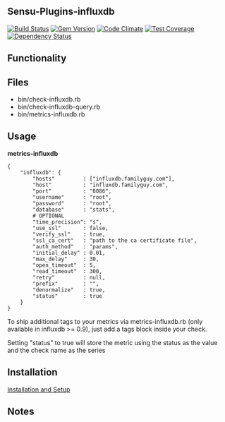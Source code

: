 ## Sensu-Plugins-influxdb

[ ![Build Status](https://travis-ci.org/sensu-plugins/sensu-plugins-influxdb.svg?branch=master)](https://travis-ci.org/sensu-plugins/sensu-plugins-influxdb)
[![Gem Version](https://badge.fury.io/rb/sensu-plugins-influxdb.svg)](http://badge.fury.io/rb/sensu-plugins-influxdb)
[![Code Climate](https://codeclimate.com/github/sensu-plugins/sensu-plugins-influxdb/badges/gpa.svg)](https://codeclimate.com/github/sensu-plugins/sensu-plugins-influxdb)
[![Test Coverage](https://codeclimate.com/github/sensu-plugins/sensu-plugins-influxdb/badges/coverage.svg)](https://codeclimate.com/github/sensu-plugins/sensu-plugins-influxdb)
[![Dependency Status](https://gemnasium.com/sensu-plugins/sensu-plugins-influxdb.svg)](https://gemnasium.com/sensu-plugins/sensu-plugins-influxdb)

## Functionality

## Files
 * bin/check-influxdb.rb
 * bin/check-influxdb-query.rb
 * bin/metrics-influxdb.rb

## Usage

**metrics-influxdb**
```
{
    "influxdb": {
        "hosts"         : ["influxdb.familyguy.com"],
        "host"          : "influxdb.familyguy.com",
        "port"          : "8086",
        "username"      : "root",
        "password"      : "root",
        "database"      : "stats",
        # OPTIONAL
        "time_precision": "s",
        "use_ssl"       : false,
        "verify_ssl"    : true,
        "ssl_ca_cert"   : "path to the ca certificate file",
        "auth_method"   : "params",
        "initial_delay" : 0.01,
        "max_delay"     : 30,
        "open_timeout"  : 5,
        "read_timeout"  : 300,
        "retry"         : null,
        "prefix"        : "",
        "denormalize"   : true,
        "status"        : true
    }
}
```
To ship additional tags to your metrics via metrics-influxdb.rb (only available in influxdb >= 0.9), just add a tags block inside your check.

Setting "status" to true will store the metric using the status as the value and the check name as the series

## Installation

[Installation and Setup](http://sensu-plugins.io/docs/installation_instructions.html)

## Notes
